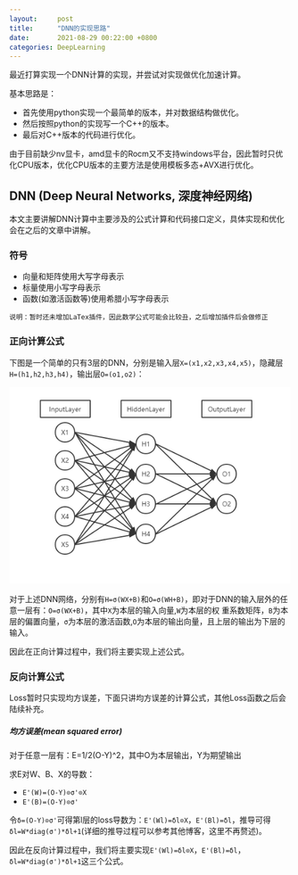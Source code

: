 ```yaml
---
layout:     post 
title:      "DNN的实现思路"
date:       2021-08-29 00:22:00 +0800 
categories: DeepLearning
---
```



最近打算实现一个DNN计算的实现，并尝试对实现做优化加速计算。

基本思路是：

- 首先使用python实现一个最简单的版本，并对数据结构做优化。
- 然后按照python的实现写一个C++的版本。
- 最后对C++版本的代码进行优化。

由于目前缺少nv显卡，amd显卡的Rocm又不支持windows平台，因此暂时只优化CPU版本，优化CPU版本的主要方法是使用模板多态+AVX进行优化。

## DNN (Deep Neural Networks, 深度神经网络)

本文主要讲解DNN计算中主要涉及的公式计算和代码接口定义，具体实现和优化会在之后的文章中讲解。

### 符号

- 向量和矩阵使用大写字母表示
- 标量使用小写字母表示
- 函数(如激活函数等)使用希腊小写字母表示

```
说明：暂时还未增加LaTex插件，因此数学公式可能会比较丑，之后增加插件后会做修正
```

### 正向计算公式

下图是一个简单的只有3层的DNN，分别是输入层`X=(x1,x2,x3,x4,x5)`，隐藏层`H=(h1,h2,h3,h4)`，输出层`O=(o1,o2)`：

![DNN](/Images/DNN_1.png)

对于上述DNN网络，分别有`H=σ(WX+B)`和`O=σ(WH+B)`，即对于DNN的输入层外的任意一层有：`O=σ(WX+B)`，其中`X`为本层的输入向量,`W`为本层的权
重系数矩阵，`B`为本层的偏置向量，`σ`为本层的激活函数,`O`为本层的输出向量，且上层的输出为下层的输入。

因此在正向计算过程中，我们将主要实现上述公式。

### 反向计算公式

Loss暂时只实现均方误差，下面只讲均方误差的计算公式，其他Loss函数之后会陆续补充。

##### 均方误差(mean squared error)

对于任意一层有：E=1/2(O-Y)^2，其中O为本层输出，Y为期望输出

求E对W、B、X的导数：

- `E'(W)=(O-Y)⊙σ'⊙X`
- `E'(B)=(O-Y)⊙σ'`

令`δ=(O-Y)⊙σ'`可得第l层的loss导数为：`E'(Wl)=δl⊙X`，`E'(Bl)=δl`，推导可得`δl=W*diag(σ')*δl+1`(详细的推导过程可以参考其他博客，这里不再赘述)。

因此在反向计算过程中，我们将主要实现`E'(Wl)=δl⊙X`，`E'(Bl)=δl`，`δl=W*diag(σ')*δl+1`这三个公式。

